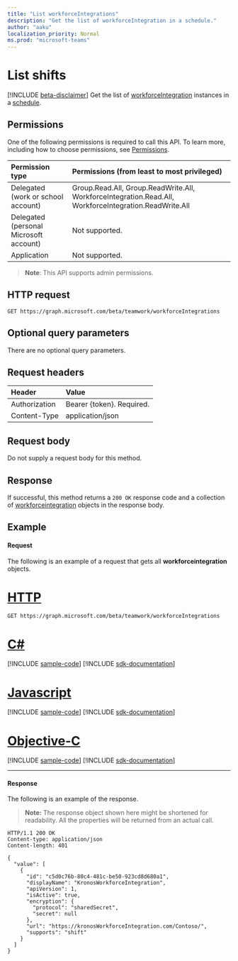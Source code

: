 ```yaml
---
title: "List workforceIntegrations"
description: "Get the list of workforceIntegration in a schedule."
author: "aaku"
localization_priority: Normal
ms.prod: "microsoft-teams"
---
```


# List shifts

[!INCLUDE [beta-disclaimer](../../includes/beta-disclaimer.md)]
Get the list of [workforceIntegration](../resources/workforceIntegration.md) instances in a [schedule](../resources/schedule.md).

## Permissions

One of the following permissions is required to call this API. To learn more, including how to choose permissions, see [Permissions](/graph/permissions-reference).

|Permission type      | Permissions (from least to most privileged)              |
|:--------------------|:---------------------------------------------------------|
|Delegated (work or school account) | Group.Read.All, Group.ReadWrite.All, WorkforceIntegration.Read.All, WorkforceIntegration.ReadWrite.All   |
|Delegated (personal Microsoft account) | Not supported.    |
|Application | Not supported. |

> **Note**: This API supports admin permissions. 

## HTTP request

<!-- { "blockType": "ignored" } -->

```
GET https://graph.microsoft.com/beta/teamwork/workforceIntegrations
```

## Optional query parameters
There are no optional query parameters.

## Request headers

| Header       | Value |
|:---------------|:--------|
| Authorization  | Bearer {token}. Required.  |
| Content-Type  | application/json  |

## Request body
Do not supply a request body for this method.

## Response

If successful, this method returns a `200 OK` response code and a collection of [workforceintegration](../resources/workforceintegration.md) objects in the response body.

## Example

#### Request

The following is an example of a request that gets all **workforceintegration** objects.

# [HTTP](#tab/http)
<!-- {
  "blockType": "request",
  "name": "list-workforceintegrations"
}-->

```http
GET https://graph.microsoft.com/beta/teamwork/workforceIntegrations
```

# [C#](#tab/csharp)
[!INCLUDE [sample-code](../includes/snippets/csharp/schedule-list-shifts-csharp-snippets.md)]
[!INCLUDE [sdk-documentation](../includes/snippets/snippets-sdk-documentation-link.md)]

# [Javascript](#tab/javascript)
[!INCLUDE [sample-code](../includes/snippets/javascript/schedule-list-shifts-javascript-snippets.md)]
[!INCLUDE [sdk-documentation](../includes/snippets/snippets-sdk-documentation-link.md)]

# [Objective-C](#tab/objc)
[!INCLUDE [sample-code](../includes/snippets/objc/schedule-list-shifts-objc-snippets.md)]
[!INCLUDE [sdk-documentation](../includes/snippets/snippets-sdk-documentation-link.md)]

---


#### Response

The following is an example of the response. 

>**Note:** The response object shown here might be shortened for readability. All the properties will be returned from an actual call.
<!-- {
  "blockType": "response",
  "truncated": true,
  "@odata.type": "microsoft.graph.workforceintegration",
  "isCollection": true
} -->

```http
HTTP/1.1 200 OK
Content-type: application/json
Content-length: 401

{
  "value": [
    {
      "id": "c5d0c76b-80c4-481c-be50-923cd8d680a1",
      "displayName": "KronosWorkforceIntegration",
      "apiVersion": 1,
      "isActive": true,
      "encryption": {
        "protocol": "sharedSecret",
        "secret": null
      },
      "url": "https://kronosWorkforceIntegration.com/Contoso/",
      "supports": "shift"
    }
  ]
}
```

<!-- uuid: 8fcb5dbc-d5aa-4681-8e31-b001d5168d79
2015-10-25 14:57:30 UTC -->
<!--
{
  "type": "#page.annotation",
  "description": "Get the list of workforceintegrations associated with a team",
  "keywords": "",
  "section": "documentation",
  "tocPath": "",
  "suppressions": [
  ]
}
-->
